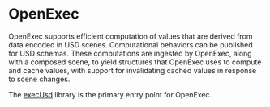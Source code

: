 # OpenExec

OpenExec supports efficient computation of values that are derived from data
encoded in USD scenes. Computational behaviors can be published for USD
schemas. These computations are ingested by OpenExec, along with a composed
scene, to yield structures that OpenExec uses to compute and cache values, with
support for invalidating cached values in response to scene changes.

The [execUsd](execUsd/README.md) library is the primary entry point for
OpenExec.
